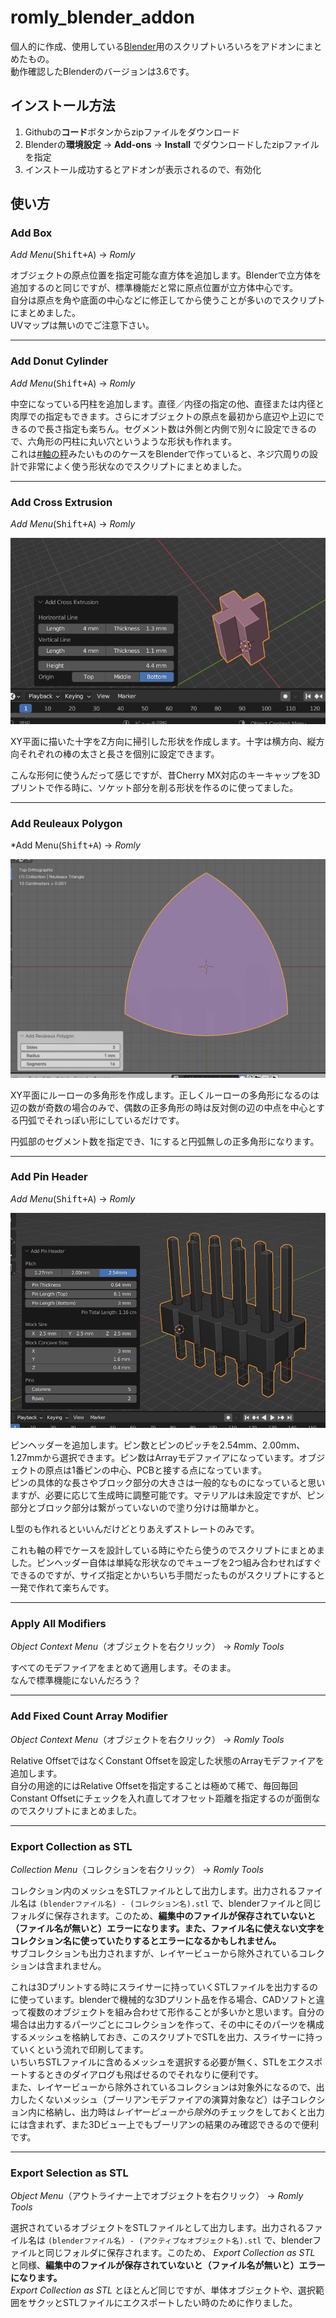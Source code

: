 # romly_blender_addon

個人的に作成、使用している[Blender](https://www.blender.org/)用のスクリプトいろいろをアドオンにまとめたもの。<br>
動作確認したBlenderのバージョンは3.6です。<br>

## インストール方法

1. Githubの**コード**ボタンからzipファイルをダウンロード
2. Blenderの**環境設定** → **Add-ons** → **Install** でダウンロードしたzipファイルを指定
3. インストール成功するとアドオンが表示されるので、有効化

## 使い方

### Add Box

*Add Menu*(<kbd>Shift+A</kbd>) → *Romly*

オブジェクトの原点位置を指定可能な直方体を追加します。Blenderで立方体を追加するのと同じですが、標準機能だと常に原点位置が立方体中心です。<br>
自分は原点を角や底面の中心などに修正してから使うことが多いのでスクリプトにまとめました。<br>
UVマップは無いのでご注意下さい。<br>

-----

### Add Donut Cylinder

*Add Menu*(<kbd>Shift+A</kbd>) → *Romly*

中空になっている円柱を追加します。直径／内径の指定の他、直径または内径と肉厚での指定もできます。さらにオブジェクトの原点を最初から底辺や上辺にできるので長さ指定も楽ちん。セグメント数は外側と内側で別々に設定できるので、六角形の円柱に丸い穴というような形状も作れます。<br>
これは[#軸の秤](https://twitter.com/search?q=%23%E8%BB%B8%E3%81%AE%E7%A7%A4&f=live)みたいもののケースをBlenderで作っていると、ネジ穴周りの設計で非常によく使う形状なのでスクリプトにまとめました。

-----

### Add Cross Extrusion

*Add Menu*(<kbd>Shift+A</kbd>) → *Romly*

![Add Cross Extrusion](add_cross_extrusion.png)

XY平面に描いた十字をZ方向に掃引した形状を作成します。十字は横方向、縦方向それぞれの棒の太さと長さを個別に設定できます。

こんな形何に使うんだって感じですが、昔Cherry MX対応のキーキャップを3Dプリントで作る時に、ソケット部分を削る形状を作るのに使ってました。

-----

### Add Reuleaux Polygon

*Add Menu(<kbd>Shift+A</kbd>) → *Romly*

![Add Reuleaux Polygon](add_reuleaux_polygon.jpg)

XY平面にルーローの多角形を作成します。正しくルーローの多角形になるのは辺の数が奇数の場合のみで、偶数の正多角形の時は反対側の辺の中点を中心とする円弧でそれっぽい形にしているだけです。

円弧部のセグメント数を指定でき、1にすると円弧無しの正多角形になります。

-----

### Add Pin Header

*Add Menu*(<kbd>Shift+A</kbd>) → *Romly*

![Add Pin Header](add_pinheader.png)

ピンヘッダーを追加します。ピン数とピンのピッチを2.54mm、2.00mm、1.27mmから選択できます。ピン数はArrayモデファイアになっています。オブジェクトの原点は1番ピンの中心、PCBと接する点になっています。<br>
ピンの具体的な長さやブロック部分の大きさは一般的なものになっていると思いますが、必要に応じて生成時に調整可能です。マテリアルは未設定ですが、ピン部分とブロック部分は繋がっていないので塗り分けは簡単かと。

L型のも作れるといいんだけどとりあえずストレートのみです。

これも軸の秤でケースを設計している時にやたら使うのでスクリプトにまとめました。ピンヘッダー自体は単純な形状なのでキューブを2つ組み合わせればすぐできるのですが、サイズ指定とかいちいち手間だったものがスクリプトにすると一発で作れて楽ちんです。

-----

### Apply All Modifiers

*Object Context Menu*（オブジェクトを右クリック） → *Romly Tools*

すべてのモデファイアをまとめて適用します。そのまま。<br>
なんで標準機能にないんだろう？

-----

### Add Fixed Count Array Modifier

*Object Context Menu*（オブジェクトを右クリック） → *Romly Tools*

Relative OffsetではなくConstant Offsetを設定した状態のArrayモデファイアを追加します。<br>
自分の用途的にはRelative Offsetを指定することは極めて稀で、毎回毎回Constant Offsetにチェックを入れ直してオフセット距離を指定するのが面倒なのでスクリプトにまとめました。

-----

### Export Collection as STL

*Collection Menu*（コレクションを右クリック） → *Romly Tools*

コレクション内のメッシュをSTLファイルとして出力します。出力されるファイル名は `(blenderファイル名) - (コレクション名).stl` で、blenderファイルと同じフォルダに保存されます。このため、**編集中のファイルが保存されていないと（ファイル名が無いと）エラーになります。また、ファイル名に使えない文字をコレクション名に使っていたりするとエラーになるかもしれません。**<br>
サブコレクションも出力されますが、レイヤービューから除外されているコレクションは含まれません。

これは3Dプリントする時にスライサーに持っていくSTLファイルを出力するのに使っています。blenderで機械的な3Dプリント品を作る場合、CADソフトと違って複数のオブジェクトを組み合わせて形作ることが多いかと思います。自分の場合は出力するパーツごとにコレクションを作って、その中にそのパーツを構成するメッシュを格納しておき、このスクリプトでSTLを出力、スライサーに持っていくという流れで印刷してます。<br>
いちいちSTLファイルに含めるメッシュを選択する必要が無く、STLをエクスポートするときのダイアログも飛ばせるのでそれなりに便利です。<br>
また、レイヤービューから除外されているコレクションは対象外になるので、出力したくないメッシュ（ブーリアンモデファイアの演算対象など）は子コレクション内に格納し、出力時は*レイヤービューから除外*のチェックをしておくと出力には含まれず、また3Dビュー上でもブーリアンの結果のみ確認できるので便利です。

-----

### Export Selection as STL

*Object Menu*（アウトライナー上でオブジェクトを右クリック） → *Romly Tools*

選択されているオブジェクトをSTLファイルとして出力します。出力されるファイル名は `(blenderファイル名) - (アクティブなオブジェクト名).stl` で、blenderファイルと同じフォルダに保存されます。このため、 *Export Collection as STL* と同様、**編集中のファイルが保存されていないと（ファイル名が無いと）エラーになります。**<br>
*Export Collection as STL* とほとんど同じですが、単体オブジェクトや、選択範囲をサクッとSTLファイルにエクスポートしたい時のために作りました。
